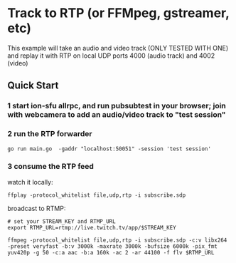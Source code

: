 # Track to RTP (or FFMpeg, gstreamer, etc)

This example will take an audio and video track (ONLY TESTED WITH ONE) and replay it with RTP on local UDP ports 4000 (audio track) and 4002 (video)


## Quick Start

### 1 start ion-sfu allrpc, and run pubsubtest in your browser; join with webcamera to add an audio/video track to "test session"

### 2 run the RTP forwarder

```
go run main.go  -gaddr "localhost:50051" -session 'test session'
```

### 3 consume the RTP feed

watch it locally:
```
ffplay -protocol_whitelist file,udp,rtp -i subscribe.sdp
```

broadcast to RTMP:
```
# set your STREAM_KEY and RTMP_URL
export RTMP_URL=rtmp://live.twitch.tv/app/$STREAM_KEY

ffmpeg -protocol_whitelist file,udp,rtp -i subscribe.sdp -c:v libx264 -preset veryfast -b:v 3000k -maxrate 3000k -bufsize 6000k -pix_fmt yuv420p -g 50 -c:a aac -b:a 160k -ac 2 -ar 44100 -f flv $RTMP_URL
```
